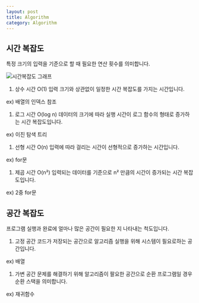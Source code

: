 ```yaml
---
layout: post
title: Algorithm
category: Algorithm
---
```

## 시간 복잡도

특정 크기의 입력을 기준으로 할 때 필요한 연산 횟수를 의미합니다.

![시간복잡도 그래프](public.img.TimeComplexity.png)

1. 상수 시간 O(1)
입력 크기와 상관없이 일정한 시간 복잡도를 가지는 시간입니다.

ex) 배열의 인덱스 참조

1. 로그 시간 O(log n)
데이터의 크기에 따라 실행 시간이 로그 함수의 형태로 증가하는 시간 복잡도입니다.

ex) 이진 탐색 트리

1. 선형 시간 O(n)
입력에 따라 걸리는 시간이 선형적으로 증가하는 시간입니다.

ex) for문


1. 제곱 시간 O(n²)
입력되는 데이터를 기준으로 n² 만큼의 시간이 증가되는 시간 복잡도입니다.

ex) 2중 for문

## 공간 복잡도

프로그램 실행과 완료에 얼마나 많은 공간이 필요한 지 나타내는 척도입니다.

1. 고정 공간
코드가 저장되는 공간으로 알고리즘 실행을 위해 시스템이 필요로하는 공간입니다.

ex) 배열

1. 가변 공간
문제를 해결하기 위해 알고리즘이 팔요한 공간으로 순환 프로그램일 경우 순환 스택을 의미합니다.

ex) 재귀함수